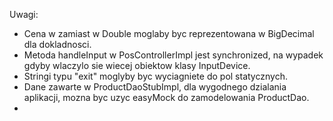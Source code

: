 Uwagi:

- Cena w zamiast w Double moglaby byc reprezentowana w BigDecimal dla dokladnosci.
- Metoda handleInput w PosControllerImpl jest synchronized, na wypadek gdyby wlaczylo sie wiecej obiektow klasy InputDevice.
- Stringi typu "exit" moglyby byc wyciagniete do pol statycznych.
- Dane zawarte w ProductDaoStubImpl, dla wygodnego dzialania aplikacji, mozna byc uzyc easyMock do zamodelowania ProductDao.
- 

